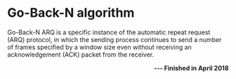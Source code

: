 # Go-Back-N algorithm
Go-Back-N ARQ is a specific instance of the automatic repeat request (ARQ) protocol, in which the sending process continues to send a number of frames specified by a window size even without receiving an acknowledgement (ACK) packet from the receiver.

**<p align="right"> --- Finished in April 2018 <p>**
